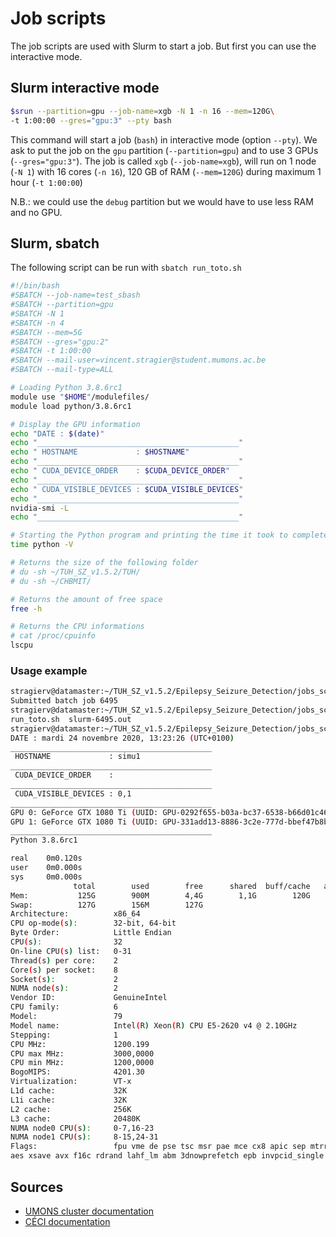 # Job scripts

The job scripts are used with Slurm to start a job. But first you can use the interactive mode.

## Slurm interactive mode

```bash
$srun --partition=gpu --job-name=xgb -N 1 -n 16 --mem=120G\
-t 1:00:00 --gres="gpu:3" --pty bash
```

This command will start a job (`bash`) in interactive mode (option `--pty`). We ask to put the job on the `gpu` partition (`--partition=gpu`) and to use 3 GPUs (`--gres="gpu:3"`). The job is called `xgb` (`--job-name=xgb`), will run on 1 node (`-N 1`) with 16 cores (`-n 16`), 120 GB of RAM (`--mem=120G`) during maximum 1 hour (`-t 1:00:00`)

N.B.: we could use the `debug` partition but we would have to use less RAM and no GPU.

## Slurm, sbatch

The following script can be run with `sbatch run_toto.sh`

```bash
#!/bin/bash
#SBATCH --job-name=test_sbash
#SBATCH --partition=gpu
#SBATCH -N 1
#SBATCH -n 4
#SBATCH --mem=5G
#SBATCH --gres="gpu:2"
#SBATCH -t 1:00:00
#SBATCH --mail-user=vincent.stragier@student.mumons.ac.be
#SBATCH --mail-type=ALL

# Loading Python 3.8.6rc1
module use "$HOME"/modulefiles/
module load python/3.8.6rc1

# Display the GPU information
echo "DATE : $(date)"
echo "_____________________________________________"
echo " HOSTNAME             : $HOSTNAME"
echo "_____________________________________________"
echo " CUDA_DEVICE_ORDER    : $CUDA_DEVICE_ORDER"
echo "_____________________________________________"
echo " CUDA_VISIBLE_DEVICES : $CUDA_VISIBLE_DEVICES"
echo "_____________________________________________"
nvidia-smi -L
echo "_____________________________________________"

# Starting the Python program and printing the time it took to complete
time python -V

# Returns the size of the following folder
# du -sh ~/TUH_SZ_v1.5.2/TUH/
# du -sh ~/CHBMIT/

# Returns the amount of free space
free -h

# Returns the CPU informations
# cat /proc/cpuinfo
lscpu
```

### Usage example

```bash
stragierv@datamaster:~/TUH_SZ_v1.5.2/Epilepsy_Seizure_Detection/jobs_scripts$ sbatch run_toto.sh
Submitted batch job 6495
stragierv@datamaster:~/TUH_SZ_v1.5.2/Epilepsy_Seizure_Detection/jobs_scripts$ ls
run_toto.sh  slurm-6495.out
stragierv@datamaster:~/TUH_SZ_v1.5.2/Epilepsy_Seizure_Detection/jobs_scripts$ cat slurm-6495.out
DATE : mardi 24 novembre 2020, 13:23:26 (UTC+0100)
_____________________________________________
 HOSTNAME             : simu1
_____________________________________________
 CUDA_DEVICE_ORDER    :
_____________________________________________
 CUDA_VISIBLE_DEVICES : 0,1
_____________________________________________
GPU 0: GeForce GTX 1080 Ti (UUID: GPU-0292f655-b03a-bc37-6538-b66d01c46a58)
GPU 1: GeForce GTX 1080 Ti (UUID: GPU-331add13-8886-3c2e-777d-bbef47b8bd3a)
_____________________________________________
Python 3.8.6rc1

real    0m0.120s
user    0m0.000s
sys     0m0.000s
              total        used        free      shared  buff/cache   available
Mem:           125G        900M        4,4G        1,1G        120G        123G
Swap:          127G        156M        127G
Architecture:          x86_64
CPU op-mode(s):        32-bit, 64-bit
Byte Order:            Little Endian
CPU(s):                32
On-line CPU(s) list:   0-31
Thread(s) per core:    2
Core(s) per socket:    8
Socket(s):             2
NUMA node(s):          2
Vendor ID:             GenuineIntel
CPU family:            6
Model:                 79
Model name:            Intel(R) Xeon(R) CPU E5-2620 v4 @ 2.10GHz
Stepping:              1
CPU MHz:               1200.199
CPU max MHz:           3000,0000
CPU min MHz:           1200,0000
BogoMIPS:              4201.30
Virtualization:        VT-x
L1d cache:             32K
L1i cache:             32K
L2 cache:              256K
L3 cache:              20480K
NUMA node0 CPU(s):     0-7,16-23
NUMA node1 CPU(s):     8-15,24-31
Flags:                 fpu vme de pse tsc msr pae mce cx8 apic sep mtrr pge mca cmov pat pse36 clflush dts acpi mmx fxsr sse sse2 ss ht tm pbe syscall nx pdpe1gb rdtscp lm constant_tsc arch_perfmon pebs bts rep_good nopl xtopology nonstop_tsc aperfmperf pni pclmulqdq dtes64 monitor ds_cpl vmx smx est tm2 ssse3 sdbg fma cx16 xtpr pdcm pcid dca sse4_1 sse4_2 x2apic movbe popcnt tsc_deadline_timer
aes xsave avx f16c rdrand lahf_lm abm 3dnowprefetch epb invpcid_single intel_pt ssbd ibrs ibpb stibp kaiser tpr_shadow vnmi flexpriority ept vpid fsgsbase tsc_adjust bmi1 hle avx2 smep bmi2 erms invpcid rtm cqm rdseed adx smap xsaveopt cqm_llc cqm_occup_llc cqm_mbm_total cqm_mbm_local dtherm ida arat pln pts md_clear flush_l1d
```

## Sources

- [UMONS cluster documentation](https://cluster.ig.umons.ac.be/docs/en/0.1/slurm.html)
- [CÉCI documentation](https://support.ceci-hpc.be/doc/_contents/QuickStart/SubmittingJobs/SlurmTutorial.html#creating-a-job)
